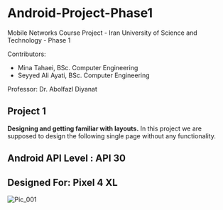# Android-Project-Phase1
Mobile Networks Course Project - Iran University of Science and Technology - Phase 1

Contributors:
* Mina Tahaei, BSc. Computer Engineering
* Seyyed Ali Ayati, BSc. Computer Engineering

Professor: Dr. Abolfazl Diyanat

## Project 1
**Designing and getting familiar with layouts.**
In this project we are supposed to design the following single page without any functionality.

## Android API Level : API 30

## Designed For: Pixel 4 XL

![Pic_001](https://user-images.githubusercontent.com/35001360/111257610-b1888b00-8630-11eb-9a4e-652bb1bd7fbf.jpg)

